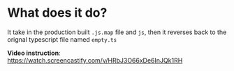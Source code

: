 # What does it do?

It take in the production built `.js.map` file and `js`, then it reverses back to the orignal typescript file named `empty.ts`

**Video instruction**: https://watch.screencastify.com/v/HRbJ3O66xDe6InJQk1RH